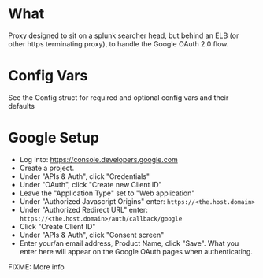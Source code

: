 # What

Proxy designed to sit on a splunk searcher head, but behind an ELB (or other https terminating proxy), to handle the Google OAuth 2.0 flow.

# Config Vars

See the Config struct for required and optional config vars and their defaults

# Google Setup

* Log into: https://console.developers.google.com
* Create a project.
* Under "APIs & Auth", click "Credentials"
* Under "OAuth", click "Create new Client ID"
* Leave the "Application Type" set to "Web application"
* Under "Authorized Javascript Origins" enter: `https://<the.host.domain>`
* Under "Authorized Redirect URL" enter: `https://<the.host.domain>/auth/callback/google`
* Click "Create Client ID"
* Under "APIs & Auth", click "Consent screen"
* Enter your/an email address, Product Name, click "Save". What you enter here will appear on the Google OAuth pages when authenticating.


FIXME: More info

